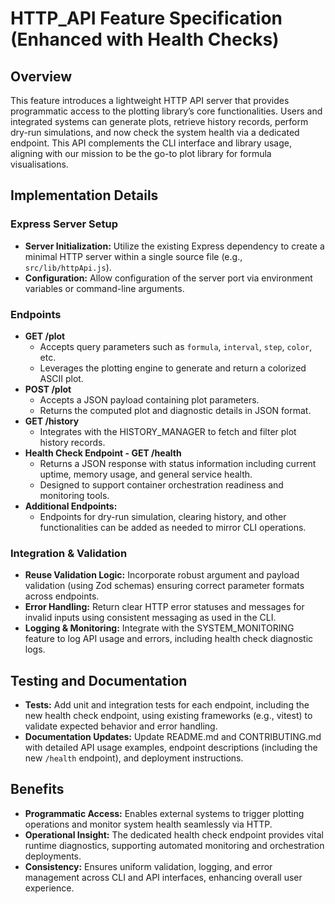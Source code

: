 # HTTP_API Feature Specification (Enhanced with Health Checks)

## Overview
This feature introduces a lightweight HTTP API server that provides programmatic access to the plotting library’s core functionalities. Users and integrated systems can generate plots, retrieve history records, perform dry-run simulations, and now check the system health via a dedicated endpoint. This API complements the CLI interface and library usage, aligning with our mission to be the go-to plot library for formula visualisations.

## Implementation Details
### Express Server Setup
- **Server Initialization:** Utilize the existing Express dependency to create a minimal HTTP server within a single source file (e.g., `src/lib/httpApi.js`).
- **Configuration:** Allow configuration of the server port via environment variables or command-line arguments.

### Endpoints
- **GET /plot**
  - Accepts query parameters such as `formula`, `interval`, `step`, `color`, etc.
  - Leverages the plotting engine to generate and return a colorized ASCII plot.
- **POST /plot**
  - Accepts a JSON payload containing plot parameters.
  - Returns the computed plot and diagnostic details in JSON format.
- **GET /history**
  - Integrates with the HISTORY_MANAGER to fetch and filter plot history records.
- **Health Check Endpoint - GET /health**
  - Returns a JSON response with status information including current uptime, memory usage, and general service health.
  - Designed to support container orchestration readiness and monitoring tools.
- **Additional Endpoints:**
  - Endpoints for dry-run simulation, clearing history, and other functionalities can be added as needed to mirror CLI operations.

### Integration & Validation
- **Reuse Validation Logic:** Incorporate robust argument and payload validation (using Zod schemas) ensuring correct parameter formats across endpoints.
- **Error Handling:** Return clear HTTP error statuses and messages for invalid inputs using consistent messaging as used in the CLI.
- **Logging & Monitoring:** Integrate with the SYSTEM_MONITORING feature to log API usage and errors, including health check diagnostic logs.

## Testing and Documentation
- **Tests:** Add unit and integration tests for each endpoint, including the new health check endpoint, using existing frameworks (e.g., vitest) to validate expected behavior and error handling.
- **Documentation Updates:** Update README.md and CONTRIBUTING.md with detailed API usage examples, endpoint descriptions (including the new `/health` endpoint), and deployment instructions.

## Benefits
- **Programmatic Access:** Enables external systems to trigger plotting operations and monitor system health seamlessly via HTTP.
- **Operational Insight:** The dedicated health check endpoint provides vital runtime diagnostics, supporting automated monitoring and orchestration deployments.
- **Consistency:** Ensures uniform validation, logging, and error management across CLI and API interfaces, enhancing overall user experience.